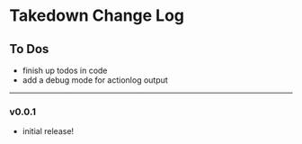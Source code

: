 # Takedown Change Log


## To Dos

- finish up todos in code
- add a debug mode for actionlog output


---
### v0.0.1

- initial release!
